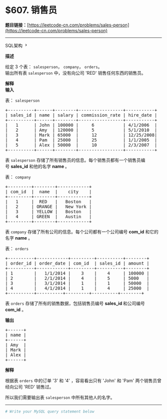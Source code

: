 # $607. 销售员

**题目链接：**[https://leetcode-cn.com/problems/sales-person](https://leetcode-cn.com/problems/sales-person)

---

<div class="content__1Y2H">
 <div class="sql-schema-wrapper__1jqS">
  <a class="sql-schema-link__1VAC">SQL架构
   <svg viewbox="0 0 24 24" width="1em" height="1em" class="css-1lc17o4-icon">
    <path fill-rule="evenodd" d="M10 6L8.59 7.41 13.17 12l-4.58 4.59L10 18l6-6z"></path>
   </svg></a>
 </div>
 <div class="notranslate">
  <p><strong>描述</strong></p> 
  <p>给定 3 个表：&nbsp;<code>salesperson</code>，&nbsp;<code>company</code>，&nbsp;<code>orders</code>。<br> 输出所有表&nbsp;<code>salesperson</code>&nbsp;中，没有向公司 'RED' 销售任何东西的销售员。</p> 
  <p><strong>解释</strong><br> <strong>输入</strong></p> 
  <p>表：&nbsp;<code>salesperson</code></p> 
  <pre class="language-text">+----------+------+--------+-----------------+-----------+
| sales_id | name | salary | commission_rate | hire_date |
+----------+------+--------+-----------------+-----------+
|   1      | John | 100000 |     6           | 4/1/2006  |
|   2      | Amy  | 120000 |     5           | 5/1/2010  |
|   3      | Mark | 65000  |     12          | 12/25/2008|
|   4      | Pam  | 25000  |     25          | 1/1/2005  |
|   5      | Alex | 50000  |     10          | 2/3/2007  |
+----------+------+--------+-----------------+-----------+
</pre> 
  <p>表&nbsp;<code>salesperson</code> 存储了所有销售员的信息。每个销售员都有一个销售员编号&nbsp;<strong>sales_id</strong> 和他的名字&nbsp;<strong>name&nbsp;</strong>。</p> 
  <p>表：&nbsp;<code>company</code></p> 
  <pre class="language-text">+---------+--------+------------+
| com_id  |  name  |    city    |
+---------+--------+------------+
|   1     |  RED   |   Boston   |
|   2     | ORANGE |   New York |
|   3     | YELLOW |   Boston   |
|   4     | GREEN  |   Austin   |
+---------+--------+------------+
</pre> 
  <p>表&nbsp;<code>company</code>&nbsp;存储了所有公司的信息。每个公司都有一个公司编号&nbsp;<strong>com_id</strong>&nbsp;和它的名字 <strong>name</strong>&nbsp;。</p> 
  <p>表：&nbsp;<code>orders</code></p> 
  <pre class="language-text">+----------+------------+---------+----------+--------+
| order_id | order_date | com_id  | sales_id | amount |
+----------+------------+---------+----------+--------+
| 1        |   1/1/2014 |    3    |    4     | 100000 |
| 2        |   2/1/2014 |    4    |    5     | 5000   |
| 3        |   3/1/2014 |    1    |    1     | 50000  |
| 4        |   4/1/2014 |    1    |    4     | 25000  |
+----------+----------+---------+----------+--------+
</pre> 
  <p>表&nbsp;<code>orders</code>&nbsp;存储了所有的销售数据，包括销售员编号 <strong>sales_id </strong>和公司编号 <strong>com_id</strong>&nbsp;。</p> 
  <p><strong>输出</strong></p> 
  <pre class="language-text">+------+
| name | 
+------+
| Amy  | 
| Mark | 
| Alex |
+------+
</pre> 
  <p><strong>解释</strong></p> 
  <p>根据表&nbsp;<code>orders</code>&nbsp;中的订单 '3' 和 '4' ，容易看出只有 'John' 和 'Pam' 两个销售员曾经向公司 'RED' 销售过。</p> 
  <p>所以我们需要输出表&nbsp;<code>salesperson</code>&nbsp;中所有其他人的名字。</p> 
 </div>
</div>

---

```sh
# Write your MySQL query statement below
```